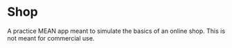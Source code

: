 # Shop

<p>A practice MEAN app meant to simulate the basics of an online shop.  This is not meant for commercial use.</p>